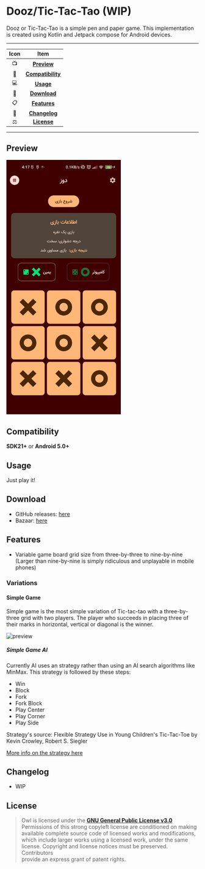 # Dooz/Tic-Tac-Tao **(WIP)**

Dooz or Tic-Tac-Tao is a simple pen and paper game. This implementation is created using Kotlin and
Jetpack compose for Android devices.

---

| Icon |                Item                 |
|:----:|:-----------------------------------:|
|  📺  |       [**Preview**](#Preview)       |
|  📱  | [**Compatibility**](#Compatibility) |
|  💻  |         [**Usage**](#Usage)         |
|  📩  |      [**Download**](#Download)      |
|  📋  |      [**Features**](#Features)      |
|  🧾  |     [**Changelog**](#Changelog)     |
|  ⚖️  |       [**License**](#License)       |

---

## Preview

<img src="./screenshot/alpha/photo_2022-09-21_04-19-55.jpg" alt="preview" width="300"/>

## Compatibility

**SDK21+** or **Android 5.0+**

## Usage

Just play it!

## Download

- GitHub releases: [here](https://github.com/yamin8000/Dooz/releases)
- Bazaar: [here](https://cafebazaar.ir/app/io.github.yamin8000.dooz)

## Features

- Variable game board grid size from three-by-three to nine-by-nine (Larger than nine-by-nine is simply ridiculous and unplayable in mobile phones)

### Variations

#### Simple Game
Simple game is the most simple variation of Tic-tac-tao with a three-by-three grid with two players. The player who succeeds in placing three of their marks in horizontal, vertical or diagonal is the winner.

<img src="https://upload.wikimedia.org/wikipedia/commons/3/32/Tic_tac_toe.svg" alt="preview" width="200"/>

##### Simple Game AI
Currently AI uses an strategy rather than using an AI search algorithms like MinMax. This strategy is followed by these steps:

- Win
- Block
- Fork
- Fork Block
- Play Center
- Play Corner
- Play Side

Strategy's source: Flexible Strategy Use in Young Children's Tic-Tac-Toe by Kevin Crowley, Robert S. Siegler

[More info on the strategy here](https://onlinelibrary.wiley.com/doi/abs/10.1207/s15516709cog1704_3)

## Changelog

- WIP

## License

> Owl is licensed under the **[GNU General Public License v3.0](./LICENSE)**  
> Permissions of this strong copyleft license are conditioned on making  
> available complete source code of licensed works and modifications,  
> which include larger works using a licensed work, under the same  
> license. Copyright and license notices must be preserved. Contributors  
> provide an express grant of patent rights.
